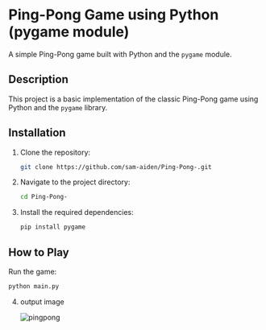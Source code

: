 # Ping-Pong Game using Python (pygame module)

A simple Ping-Pong game built with Python and the `pygame` module.

## Description

This project is a basic implementation of the classic Ping-Pong game using Python and the `pygame` library.

## Installation

1. Clone the repository:
    ```bash
    git clone https://github.com/sam-aiden/Ping-Pong-.git
    ```
2. Navigate to the project directory:
    ```bash
    cd Ping-Pong-
    ```
3. Install the required dependencies:
    ```bash
    pip install pygame
    ```

## How to Play

Run the game:
```bash
python main.py
```

4. output image
   
   ![pingpong](https://github.com/user-attachments/assets/09affbfc-4324-4d99-9712-c52a2023e543)
